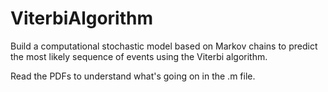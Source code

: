 # ViterbiAlgorithm
Build a computational stochastic model based on
Markov chains to predict the most likely sequence of events using the Viterbi algorithm.

Read the PDFs to understand what's going on in the .m file.
